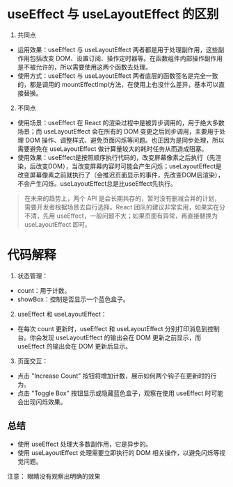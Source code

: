 # useEffect 与 useLayoutEffect 的区别

1. 共同点

- 运用效果：useEffect 与 useLayoutEffect 两者都是用于处理副作用，这些副作用包括改变 DOM、设置订阅、操作定时器等。在函数组件内部操作副作用是不被允许的，所以需要使用这两个函数去处理。
- 使用方式：useEffect 与 useLayoutEffect 两者底层的函数签名是完全一致的，都是调用的 mountEffectImpl方法，在使用上也没什么差异，基本可以直接替换。

2. 不同点

- 使用场景：useEffect 在 React 的渲染过程中是被异步调用的，用于绝大多数场景；而 useLayoutEffect 会在所有的 DOM 变更之后同步调用，主要用于处理 DOM 操作、调整样式、避免页面闪烁等问题。也正因为是同步处理，所以需要避免在 useLayoutEffect 做计算量较大的耗时任务从而造成阻塞。
- 使用效果：useEffect是按照顺序执行代码的，改变屏幕像素之后执行（先渲染，后改变DOM），当改变屏幕内容时可能会产生闪烁；useLayoutEffect是改变屏幕像素之前就执行了（会推迟页面显示的事件，先改变DOM后渲染），不会产生闪烁。useLayoutEffect总是比useEffect先执行。


>在未来的趋势上，两个 API 是会长期共存的，暂时没有删减合并的计划，需要开发者根据场景去自行选择。React 团队的建议非常实用，如果实在分不清，先用 useEffect，一般问题不大；如果页面有异常，再直接替换为 useLayoutEffect 即可。


# 代码解释

1. 状态管理：

- count：用于计数。
- showBox：控制是否显示一个蓝色盒子。

2. useEffect 和 useLayoutEffect：

- 在每次 count 更新时，useEffect 和 useLayoutEffect 分别打印消息到控制台。你会发现 useLayoutEffect 的输出会在 DOM 更新之前显示，而 useEffect 的输出会在 DOM 更新后显示。


3. 页面交互：

- 点击 "Increase Count" 按钮将增加计数，展示如何两个钩子在更新时的行为。
- 点击 "Toggle Box" 按钮显示或隐藏蓝色盒子，观察在使用 useEffect 时可能会出现闪烁效果。

## 总结
- 使用 useEffect 处理大多数副作用，它是异步的。
- 使用 useLayoutEffect 处理需要立即执行的 DOM 相关操作，以避免闪烁等视觉问题。


注意： 眼睛没有观察出明确的效果